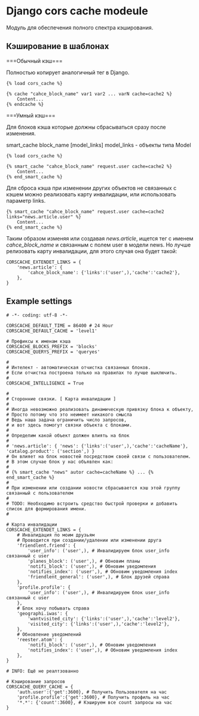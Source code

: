 Django cors cache modeule
=========================

Модуль для обеспечения полного спектра кэширования.

Кэширование в шаблонах
----------------------

===Обычный кэш===

Полностью копирует аналогичный тег в Django.

	{% load cors_cache %}
	
	{% cache "cahce_block_name" var1 var2 ... varN cache=cache2 %}
		Content...
	{% endcache %}

===Умный кэш===

Для блоков кэша которые должны сбрасываться сразу
после изменения.

   smart_cache block_name [model_links]
   model_links - объекты типа Model


	{% load cors_cache %}
	
	{% smart_cache "cahce_block_name" request.user cache=cache2 %}
		Content...
	{% end_smart_cache %}


Для сброса кэша при изменении других объектов не связанных с кэшем
можно реализовать карту инвалидации, или использовать параметр links.
	
	{% smart_cache "cahce_block_name" request.user cache=cache2 links="news.article.user" %}
		Content...
	{% end_smart_cache %}

Таким образом изменяя или создавая *news.article*, ищется тег с именем
*cahce_block_name* и связанным с полем user в модели news.
Но лучше релизовать карту инвалидации, для этого случая она будет такой:

	CORSCACHE_EXTENDET_LINKS = {
		'news.article': {
			'cahce_block_name': {'links':('user',),'cache':'cache2'},
		},
	}

Example settings
----------------

	# -*- coding: utf-8 -*-
	
	CORSCACHE_DEFAULT_TIME = 86400 # 24 Hour
	CORSCACHE_DEFAULT_CACHE = 'level1'
	
	# Префиксы к именам кэша
	CORSCACHE_BLOCKS_PREFIX = 'blocks'
	CORSCACHE_QUERYS_PREFIX = 'queryes'
	
	#
	# Интелект - автоматическая отчистка связанных блоков.
	# Если отчистка построена только на правилах то лучше выключить.
	#
	CORSCACHE_INTELLIGENCE = True
	
	#
	# Сторонние связки. [ Карта инвалидации ]
	#
	# Иногда невозможно реализовать динамическую привязку блока к объекту,
	# Просто потому что это неимеет никакого смысла
	# Ведь наша задача ограничить число запросов,
	# и вот здесь помогут связки объекта с блоками.
	#
	# Определим какой объект должен влиять на блок
	#
	# 'news.article': { 'news': {'links':('user',),'cache':'cacheName'}, 'catalog.product': ('section',) }
	# Он влияет на блок новостей посредством своей связи с пользователем.
	# В этом случае блок у нас объявлен как:
	#
	# {% smart_cache "news" autor cache=cacheName %} ... {% end_smart_cache %}
	#
	# При изменении или создании новости сбрасывается кэш этой группу связанный с пользователем
	#
	# TODO: Необходимо встроить средство быстрой проверки и добавить список для формирования имени.
	#
	
	# Карта инвалидации
	CORSCACHE_EXTENDET_LINKS = {
		# Инвалидация по моим друзьям
		# Проводится при создании/удалении или изменении друга
		'friendlent.friend': {
			'user_info': ('user',), # Инвалидируем блок user_info связанный с user
			'planes_block': ('user',), # Обновим планы
			'notifi_block': ('user',), # Обновим уведомления
			'notifies_index': ('user',), # Обновим уведомления index
			'friendlent_general': ('user',), # Блок друзей справа
		},
		'profile.profile': {
			'user_info': ('user',), # Инвалидируем блок user_info связанный с user
		},
		# Блок хочу побывать справа
		'geographi.iwas': {
			'wantvisited_city': {'links':('user',),'cache':'level2'},
			'visited_city': {'links':('user',),'cache':'level2'},
		},
		# Обновление уведомлений
		'reester.atom': {
			'notifi_block': ('user',), # Обновим уведомления
			'notifies_index': ('user',), # Обновим уведомления index
		},
	}
	
	# INFO: Ещё не реалтзованно
	
	# Кэширование запросов
	CORSCACHE_QUERY_CACHE = {
		'auth.user':{'get':3600}, # Получить Пользователя на час
		'profile.profile':{'get':3600}, # Получить профиль на час
		'*.*': {'count':3600}, # Кэшируем все count запросы на час
	}


